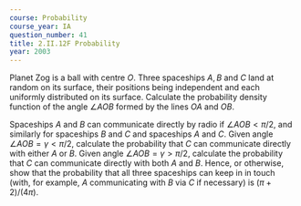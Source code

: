 ```yaml
---
course: Probability
course_year: IA
question_number: 41
title: 2.II.12F Probability
year: 2003
---
```



Planet Zog is a ball with centre $O$. Three spaceships $A, B$ and $C$ land at random on its surface, their positions being independent and each uniformly distributed on its surface. Calculate the probability density function of the angle $\angle A O B$ formed by the lines $O A$ and $O B$.

Spaceships $A$ and $B$ can communicate directly by radio if $\angle A O B<\pi / 2$, and similarly for spaceships $B$ and $C$ and spaceships $A$ and $C$. Given angle $\angle A O B=\gamma<\pi / 2$, calculate the probability that $C$ can communicate directly with either $A$ or $B$. Given angle $\angle A O B=\gamma>\pi / 2$, calculate the probability that $C$ can communicate directly with both $A$ and $B$. Hence, or otherwise, show that the probability that all three spaceships can keep in in touch (with, for example, $A$ communicating with $B$ via $C$ if necessary) is $(\pi+2) /(4 \pi)$.